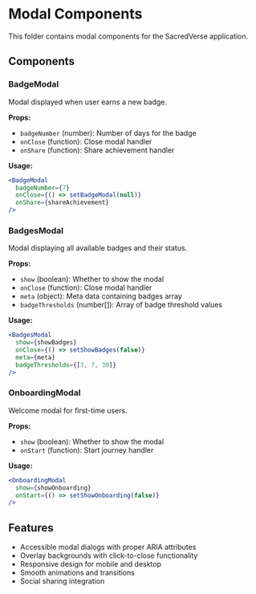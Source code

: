 # Modal Components

This folder contains modal components for the SacredVerse application.

## Components

### BadgeModal
Modal displayed when user earns a new badge.

**Props:**
- `badgeNumber` (number): Number of days for the badge
- `onClose` (function): Close modal handler
- `onShare` (function): Share achievement handler

**Usage:**
```jsx
<BadgeModal 
  badgeNumber={7} 
  onClose={() => setBadgeModal(null)}
  onShare={shareAchievement}
/>
```

### BadgesModal
Modal displaying all available badges and their status.

**Props:**
- `show` (boolean): Whether to show the modal
- `onClose` (function): Close modal handler
- `meta` (object): Meta data containing badges array
- `badgeThresholds` (number[]): Array of badge threshold values

**Usage:**
```jsx
<BadgesModal 
  show={showBadges}
  onClose={() => setShowBadges(false)}
  meta={meta}
  badgeThresholds={[3, 7, 30]}
/>
```

### OnboardingModal
Welcome modal for first-time users.

**Props:**
- `show` (boolean): Whether to show the modal
- `onStart` (function): Start journey handler

**Usage:**
```jsx
<OnboardingModal 
  show={showOnboarding}
  onStart={() => setShowOnboarding(false)}
/>
```

## Features
- Accessible modal dialogs with proper ARIA attributes
- Overlay backgrounds with click-to-close functionality
- Responsive design for mobile and desktop
- Smooth animations and transitions
- Social sharing integration